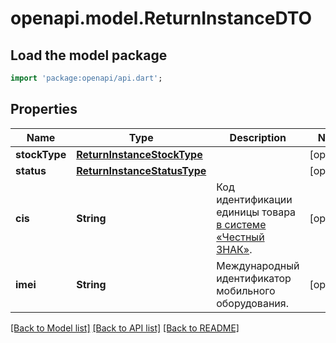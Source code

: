 # openapi.model.ReturnInstanceDTO

## Load the model package
```dart
import 'package:openapi/api.dart';
```

## Properties
Name | Type | Description | Notes
------------ | ------------- | ------------- | -------------
**stockType** | [**ReturnInstanceStockType**](ReturnInstanceStockType.md) |  | [optional] 
**status** | [**ReturnInstanceStatusType**](ReturnInstanceStatusType.md) |  | [optional] 
**cis** | **String** | Код идентификации единицы товара [в системе «Честный ЗНАК»](https://честныйзнак.рф/). | [optional] 
**imei** | **String** | Международный идентификатор мобильного оборудования. | [optional] 

[[Back to Model list]](../README.md#documentation-for-models) [[Back to API list]](../README.md#documentation-for-api-endpoints) [[Back to README]](../README.md)


